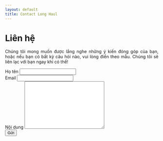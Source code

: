 ```yaml
---
layout: default
title: Contact Long Haul
---
```


<div id="contact">
  <h1 class="pageTitle">Liên hệ</h1>
  <div class="contactContent">
    <p class="intro" style="text-align: justify;">Chúng tôi mong muốn được lắng nghe những ý kiến đóng góp của bạn, hoặc nếu bạn có bất kỳ câu hỏi nào, vui lòng điền theo mẫu. Chúng tôi sẽ liên lạc với bạn ngay khi có thể!</p>
  </div>
  <form action="http://formspree.io/{{site.email}}" method="POST">
    <label for="name">Họ tên</label>
    <input type="text" id="name" name="dem-name" class="full-width"><br>
    <label for="email">Email</label>
    <input type="email" id="email" name="dem-email" class="full-width"><br>
    <label for="message">Nội dung</label>
    <textarea name="dem-message" id="message" cols="30" rows="10" class="full-width"></textarea><br>
    <input type="submit" value="Gửi" class="button">
  </form>
</div>
